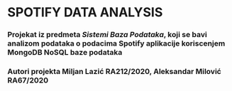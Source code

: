 
# SPOTIFY DATA ANALYSIS
### Projekat iz predmeta _Sistemi Baza Podataka_, koji se bavi analizom podataka o podacima Spotify aplikacije koriscenjem MongoDB NoSQL baze podataka
### Autori projekta Miljan Lazić RA212/2020, Aleksandar Milović RA67/2020
